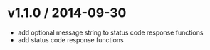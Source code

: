 
v1.1.0 / 2014-09-30
==================

 * add optional message string to status code response functions
 * add status code response functions
